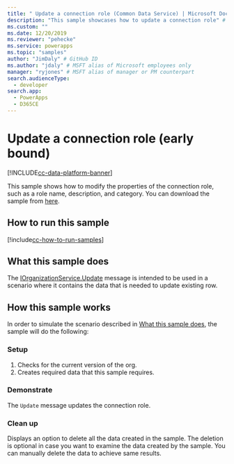```yaml
---
title: " Update a connection role (Common Data Service) | Microsoft Docs" # Intent and product brand in a unique string of 43-59 chars including spaces
description: "This sample showcases how to update a connection role" # 115-145 characters including spaces. This abstract displays in the search result.
ms.custom: ""
ms.date: 12/20/2019
ms.reviewer: "pehecke"
ms.service: powerapps
ms.topic: "samples"
author: "JimDaly" # GitHub ID
ms.author: "jdaly" # MSFT alias of Microsoft employees only
manager: "ryjones" # MSFT alias of manager or PM counterpart
search.audienceType: 
  - developer
search.app: 
  - PowerApps
  - D365CE
---
```


# Update a connection role (early bound)

[!INCLUDE[cc-data-platform-banner](../../../../includes/cc-data-platform-banner.md)]

This sample shows how to modify the properties of the connection role, such as a role name, description, and category. You can download the sample from [here](https://github.com/microsoft/PowerApps-Samples/tree/master/cds/orgsvc/C%23/UpdateConnectionRole).

## How to run this sample

[!include[cc-how-to-run-samples](../../includes/cc-how-to-run-samples.md)]

## What this sample does

The [IOrganizationService.Update](https://docs.microsoft.com/dotnet/api/microsoft.xrm.sdk.iorganizationservice.update?view=dynamics-general-ce-9) message is intended to be used in a scenario where it contains the data that is needed to update existing row.

## How this sample works

In order to simulate the scenario described in [What this sample does](#what-this-sample-does), the sample will do the following:

### Setup

1. Checks for the current version of the org. 
1. Creates required data that this sample requires.

### Demonstrate

The `Update` message updates the connection role.

### Clean up

Displays an option to delete all the data created in the sample. The deletion is optional in case you want to examine the data created by the sample. You can manually delete the data to achieve same results.